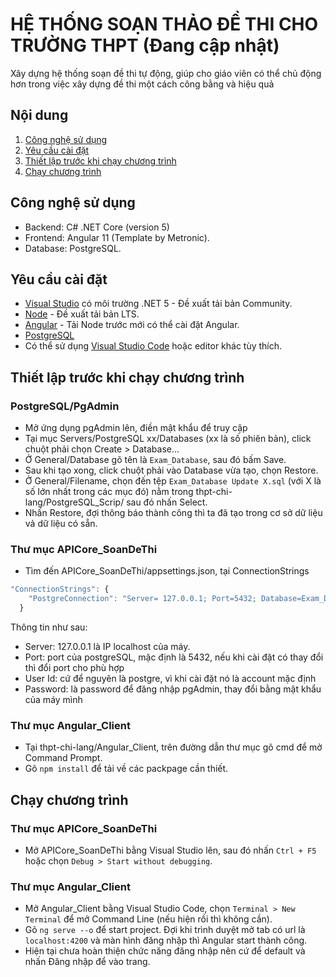 # HỆ THỐNG SOẠN THẢO ĐỀ THI CHO TRƯỜNG THPT (Đang cập nhật)
Xây dựng hệ thống soạn đề thi tự động, giúp cho giáo viên có thể chủ động hơn trong việc xây dựng đề thi một cách công bằng và hiệu quả

## Nội dung
1. [Công nghệ sử dụng](#technology)
2. [Yêu cầu cài đặt](#install-require)
3. [Thiết lập trước khi chạy chương trình](#pre-setup)
4. [Chạy chương trình](#run-project)

## Công nghệ sử dụng <a name="technology"></a>
- Backend: C# .NET Core (version 5)
- Frontend: Angular 11 (Template by Metronic).
- Database: PostgreSQL.

## Yêu cầu cài đặt <a name="install-require"></a>
- [Visual Studio](https://visualstudio.microsoft.com/) có môi trường .NET 5 - Đề xuất tải bản Community.
- [Node](https://nodejs.org/en/) - Đề xuất tải bản LTS.
- [Angular](https://angular.io/guide/setup-local) - Tải Node trước mới có thể cài đặt Angular.
- [PostgreSQL](https://www.postgresql.org/)
- Có thể sử dụng [Visual Studio Code](https://code.visualstudio.com/) hoặc editor khác tùy thích.


## Thiết lập trước khi chạy chương trình <a name="pre-setup"></a>
### PostgreSQL/PgAdmin
- Mở ứng dụng pgAdmin lên, điền mật khẩu để truy cập
- Tại mục Servers/PostgreSQL xx/Databases (xx là số phiên bản), click chuột phải chọn Create > Database...
- Ở General/Database gõ tên là `Exam_Database`, sau đó bấm Save.
- Sau khi tạo xong, click chuột phải vào Database vừa tạo, chọn Restore.
- Ở General/Filename, chọn đến tệp `Exam_Database Update X.sql` (với X là số lớn nhất trong các mục đó) nằm trong thpt-chi-lang/PostgreSQL_Scrip/ sau đó nhấn Select.
- Nhấn Restore, đợi thông báo thành công thì ta đã tạo trong cơ sở dữ liệu vả dữ liệu có sẵn.
### Thư mục APICore_SoanDeThi
- Tìm đến APICore_SoanDeThi/appsettings.json, tại ConnectionStrings
```javascript
"ConnectionStrings": {
    "PostgreConnection": "Server= 127.0.0.1; Port=5432; Database=Exam_Database; User Id=postgres; Password = admin; Integrated Security=true; Pooling=true;"
  }
```
Thông tin như sau:
+ Server: 127.0.0.1 là IP localhost của máy.
+ Port: port của postgreSQL, mặc định là 5432, nếu khi cài đặt có thay đổi thì đổi port cho phù hợp
+ User Id: cứ để nguyên là postgre, vì khi cài đặt nó là account mặc định
+ Password: là password để đăng nhập pgAdmin, thay đổi bằng mật khẩu của máy mình
### Thư mục Angular_Client
- Tại thpt-chi-lang/Angular_Client, trên đường dẫn thư mục gõ cmd để mở Command Prompt.
- Gõ `npm install` để tải về các packpage cần thiết.

## Chạy chương trình <a name="run-project"></a>
### Thư mục APICore_SoanDeThi
- Mở APICore_SoanDeThi bằng Visual Studio lên, sau đó nhấn `Ctrl + F5` hoặc chọn `Debug > Start without debugging`.
### Thư mục Angular_Client
- Mở Angular_Client bằng Visual Studio Code, chọn `Terminal > New Terminal` để mở Command Line (nếu hiện rồi thì không cần). 
- Gõ `ng serve --o` để start project. Đợi khi trình duyệt mở tab có url là `localhost:4200` và màn hình đăng nhập thì Angular start thành công.
- Hiện tại chưa hoàn thiện chức năng đăng nhập nên cứ để default và nhấn Đăng nhập để vào trang.

